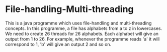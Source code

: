 # File-handling-Multi-threading
This is a java programme which uses file-handling and multi-threading concepts. In this programme, a file has alphabets from a to z in lowercases. We need to create 26 threads for 26 alphabets. Each alphabet will give an output from 1 to 26.
For example, whenever the programme reads 'a' it will correspond to 1, 'b' will give an output 2 and so on.
